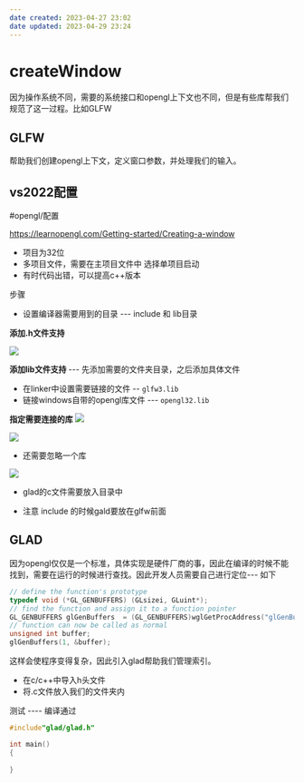 ```yaml
---
date created: 2023-04-27 23:02
date updated: 2023-04-29 23:24
---
```


# createWindow

因为操作系统不同，需要的系统接口和opengl上下文也不同，但是有些库帮我们规范了这一过程。比如GLFW

## GLFW

帮助我们创建opengl上下文，定义窗口参数，并处理我们的输入。

## vs2022配置

#opengl/配置

<https://learnopengl.com/Getting-started/Creating-a-window>

- 项目为32位
- 多项目文件，需要在主项目文件中 选择单项目启动
- 有时代码出错，可以提高c++版本

步骤

- 设置编译器需要用到的目录 --- include 和 lib目录

**添加.h文件支持**

![](https://s2.loli.net/2023/04/27/pX824HIyCJEjsFZ.png)

**添加lib文件支持** --- 先添加需要的文件夹目录，之后添加具体文件

- 在linker中设置需要链接的文件  -- `glfw3.lib`
- 链接windows自带的opengl库文件 --- `opengl32.lib`

**指定需要连接的库**
![](https://s2.loli.net/2023/04/29/MFlSyehd4izAWgD.png)

![](https://s2.loli.net/2023/04/29/sTqlSY6i1OdEPto.png)

- 还需要忽略一个库

![](https://s2.loli.net/2023/04/29/BpsYEKXNFtVPi8v.png)

- glad的c文件需要放入目录中

- 注意 include 的时候gald要放在glfw前面

## GLAD

因为opengl仅仅是一个标准，具体实现是硬件厂商的事，因此在编译的时候不能找到，需要在运行的时候进行查找。因此开发人员需要自己进行定位--- 如下

```c++
// define the function's prototype
typedef void (*GL_GENBUFFERS) (GLsizei, GLuint*);
// find the function and assign it to a function pointer
GL_GENBUFFERS glGenBuffers  = (GL_GENBUFFERS)wglGetProcAddress("glGenBuffers");
// function can now be called as normal
unsigned int buffer;
glGenBuffers(1, &buffer);
```

这样会使程序变得复杂，因此引入glad帮助我们管理索引。

- 在c/c++中导入h头文件
- 将.c文件放入我们的文件夹内

测试 ---- 编译通过

```c++
#include"glad/glad.h"

int main()
{
	
}
```
